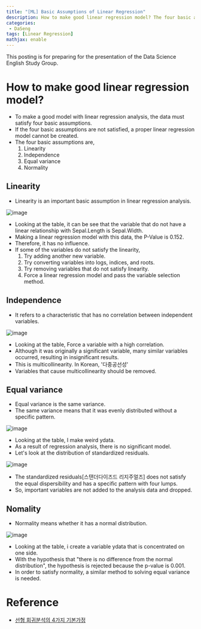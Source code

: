 ```yaml
---
title: "[ML] Basic Assumptions of Linear Regression"
description: How to make good linear regression model? The four basic assumptions of linear regression analysis.
categories:
 - DaSeng
tags: [Linear Regression]
mathjax: enable
---
```


This posting is for preparing for the presentation of the Data Science English Study Group.

# How to make good linear regression model?

- To make a good model with linear regression analysis, the data must satisfy four basic assumptions.
- If the four basic assumptions are not satisfied, a proper linear regression model cannot be created.
- The four basic assumptions are,
    1. Linearity
    2. Independence
    3. Equal variance
    4. Normality

## Linearity

- Linearity is an important basic assumption in linear regression analysis.

![image](https://user-images.githubusercontent.com/79494088/142729659-74add53b-e231-4df0-940a-4a74e45be7a0.png)

- Looking at the table, it can be see that the variable that do not have a linear relationship with Sepal.Length is Sepal.Width.
- Making a linear regression model with this data, the P-Value is 0.152.
- Therefore, it has no influence.
- If some of the variables do not satisfy the linearity,
    1. Try adding another new variable.
    2. Try converting variables into logs, indices, and roots.
    3. Try removing variables that do not satisfy linearity.
    4. Force a linear regression model and pass the variable selection method.

## Independence
- It refers to a characteristic that has no correlation between independent variables.

![image](https://user-images.githubusercontent.com/79494088/142730224-4a407052-91d9-4dbf-96f2-e3f70996204a.png)

- Looking at the table, Force a variable with a high correlation.
- Although it was originally a significant variable, many similar variables occurred, resulting in insignificant results.
- This is multicollinearity. In Korean, '다중공선성'
- Variables that cause multicollinearity should be removed.

## Equal variance
- Equal variance is the same variance.
- The same variance means that it was evenly distributed without a specific pattern.

![image](https://user-images.githubusercontent.com/79494088/142730461-daf5454b-0f44-4b57-8846-75ab2883d24a.png)

- Looking at the table, I make weird ydata.
- As a result of regression analysis, there is no significant model.
- Let's look at the distribution of standardized residuals.

![image](https://user-images.githubusercontent.com/79494088/142730584-a0ebbf13-b4fa-4d69-bd84-6c43c295454e.png)

- The standardized residuals[스탠더다이즈드 리지주얼즈] does not satisfy the equal dispersibility and has a specific pattern with four lumps.
- So, important variables are not added to the analysis data and dropped.

## Nomality
- Normality means whether it has a normal distribution.

![image](https://user-images.githubusercontent.com/79494088/142979559-faf1ea1e-24c4-4118-9149-84b297480bf0.png)

- Looking at the table, i create a variable ydata that is concentrated on one side.
- With the hypothesis that "there is no difference from the normal distribution", the hypothesis is rejected because the p-value is 0.001.
- In order to satisfy normality, a similar method to solving equal variance is needed.


# Reference
- [선형 회귀분석의 4가지 기본가정](https://kkokkilkon.tistory.com/175?category=640119)